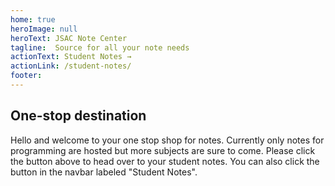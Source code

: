 ```yaml
---
home: true
heroImage: null
heroText: JSAC Note Center
tagline:  Source for all your note needs
actionText: Student Notes →
actionLink: /student-notes/
footer:
---
```


## One-stop destination

<p> Hello and welcome to your one stop shop for notes. Currently only notes for programming are hosted but more subjects are sure to come. Please click the button above to head over to your student notes. You can also click the button in the navbar labeled "Student Notes". </p>
